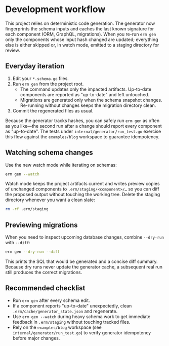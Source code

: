 # Development workflow

This project relies on deterministic code generation. The generator now fingerprints the schema inputs and caches the last known signature for each component (ORM, GraphQL, migrations). When you re-run `erm gen` only the components whose input hash changed are updated; everything else is either skipped or, in watch mode, emitted to a staging directory for review.

## Everyday iteration

1. Edit your `*.schema.go` files.
2. Run `erm gen` from the project root.
   - The command updates only the impacted artifacts. Up-to-date components are reported as "up-to-date" and left untouched.
   - Migrations are generated only when the schema snapshot changes. Re-running without changes keeps the migration directory clean.
3. Commit the regenerated files as usual.

Because the generator tracks hashes, you can safely run `erm gen` as often as you like—the second run after a change should report every component as "up-to-date". The tests under `internal/generator/run_test.go` exercise this flow against the `examples/blog` workspace to guarantee idempotency.

## Watching schema changes

Use the new watch mode while iterating on schemas:

```bash
erm gen --watch
```

Watch mode keeps the project artifacts current and writes preview copies of unchanged components to `.erm/staging/<component>/…` so you can diff the proposed output without touching the working tree. Delete the staging directory whenever you want a clean slate:

```bash
rm -rf .erm/staging
```

## Previewing migrations

When you need to inspect upcoming database changes, combine `--dry-run` with `--diff`:

```bash
erm gen --dry-run --diff
```

This prints the SQL that would be generated and a concise diff summary. Because dry runs never update the generator cache, a subsequent real run still produces the correct migrations.

## Recommended checklist

- Run `erm gen` after every schema edit.
- If a component reports "up-to-date" unexpectedly, clean `.erm/cache/generator_state.json` and regenerate.
- Use `erm gen --watch` during heavy schema work to get immediate feedback in `.erm/staging` without touching tracked files.
- Rely on the `examples/blog` workspace (see `internal/generator/run_test.go`) to verify generator idempotency before major changes.
